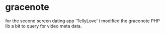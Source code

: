 gracenote
=========

for the second screen dating app 'TellyLove' i modified the gracenote PHP lib a bit to query for video meta data. 
